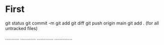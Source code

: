 # First

git status
git commit -m 
git add <filename>
git diff <filename>
git push origin main 
git add . (for all untracked files)

...........
............
.............
..............

